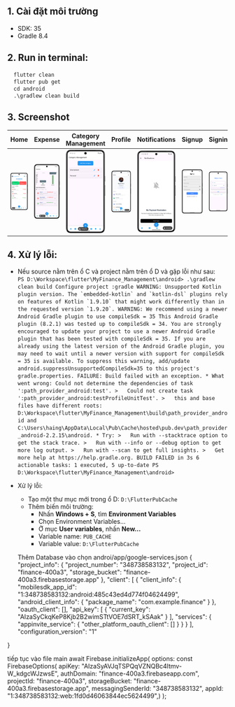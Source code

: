 ## 1. Cài đặt môi trường
- SDK: 35
- Gradle 8.4

## 2. Run in terminal: 
```
  flutter clean
  flutter pub get
  cd android
  .\gradlew clean build
  ```

## 3. Screenshot
| Home                                         | Expense                                   | Category Management                        | Profile                                  | Notifications                                   | Signup                                   | Signin                                   | Login                                    | Add Transaction                              | Add Category                               | AI Chat                                   | Plan                                    |
|----------------------------------------------|-------------------------------------------|--------------------------------------------|------------------------------------------|-------------------------------------------------|------------------------------------------|------------------------------------------|------------------------------------------|--------------------------------------------|-------------------------------------------|-------------------------------------------|-----------------------------------------|
| ![Home](assets/screenshot/hom.png)           | ![Expense](assets/screenshot/expens.png)  | ![Categories](assets/screenshot/categories.png) | ![Profile](assets/screenshot/profil.png) | ![Notifications](assets/screenshot/notifications.png) | ![Signup](assets/screenshot/signup.png)  | ![Signin](assets/screenshot/signin.png)  | ![Login](assets/screenshot/login.png)     | ![Add Transaction](assets/screenshot/addtransaction.png) | ![Add Category](assets/screenshot/addcategory.png) | ![AI Chat](assets/screenshot/aichat.png)  | ![Plan](assets/screenshot/plan.png)      |

## 4. Xử lý lỗi: 
- Nếu source nằm trên ổ C và project nằm trên ổ D và gặp lỗi như sau:``` 
    PS D:\Workspace\flutter\MyFinance_Management\android> .\gradlew clean build
    Configure project :gradle
    WARNING: Unsupported Kotlin plugin version.
    The `embedded-kotlin` and `kotlin-dsl` plugins rely on features of Kotlin `1.9.10` that might work differently than in the requested version `1.9.20`.
    WARNING: We recommend using a newer Android Gradle plugin to use compileSdk = 35
    This Android Gradle plugin (8.2.1) was tested up to compileSdk = 34.
    You are strongly encouraged to update your project to use a newer
    Android Gradle plugin that has been tested with compileSdk = 35.
    If you are already using the latest version of the Android Gradle plugin,
    you may need to wait until a newer version with support for compileSdk = 35 is available.
    To suppress this warning, add/update android.suppressUnsupportedCompileSdk=35 to this project's gradle.properties.
    FAILURE: Build failed with an exception.
        * What went wrong:
          Could not determine the dependencies of task ':path_provider_android:test'.
        >   Could not create task ':path_provider_android:testProfileUnitTest'.
        >   this and base files have different roots: D:\Workspace\flutter\MyFinance_Management\build\path_provider_android and C:\Users\haing\AppData\Local\Pub\Cache\hosted\pub.dev\path_provider_android-2.2.15\android.
        * Try:
        >   Run with --stacktrace option to get the stack trace.
        >   Run with --info or --debug option to get more log output.
        >   Run with --scan to get full insights.
        >   Get more help at https://help.gradle.org.
        BUILD FAILED in 3s
        6 actionable tasks: 1 executed, 5 up-to-date
        PS D:\Workspace\flutter\MyFinance_Management\android>```
- Xử lý lỗi:
  - Tạo một thư mục mới trong ổ D: ```D:\FlutterPubCache```
  - Thêm biến môi trường: 
    - Nhấn **Windows + S**, tìm **Environment Variables** 
    - Chọn Environment Variables... 
    - Ở mục **User variables**, nhấn **New...** 
    - Variable name: ```PUB_CACHE``` 
    - Variable value: ```D:\FlutterPubCache```
   
  Thêm Database  vào
  chọn androi/app/google-services.json
  {
  "project_info": {
    "project_number": "348738583132",
    "project_id": "finance-400a3",
    "storage_bucket": "finance-400a3.firebasestorage.app"
  },
  "client": [
    {
      "client_info": {
        "mobilesdk_app_id": "1:348738583132:android:485c43ed4d774f04624499",
        "android_client_info": {
          "package_name": "com.example.finance"
        }
      },
      "oauth_client": [],
      "api_key": [
        {
          "current_key": "AIzaSyCkqKeP8Kjb2B2wimSTtVOE7dSRT_kSAak"
        }
      ],
      "services": {
        "appinvite_service": {
          "other_platform_oauth_client": []
        }
      }
    }
  ],
  "configuration_version": "1"

}

tiếp tục vào file main
await Firebase.initializeApp(
      options: const FirebaseOptions(
         apiKey: "AIzaSyAVJqTSPQqVZNQBc4ltmv-W_kdgcWJzwsE",
  authDomain: "finance-400a3.firebaseapp.com",
  projectId: "finance-400a3",
  storageBucket: "finance-400a3.firebasestorage.app",
  messagingSenderId: "348738583132",
  appId: "1:348738583132:web:1fd0d46063844ec5624499",)
    );


  

